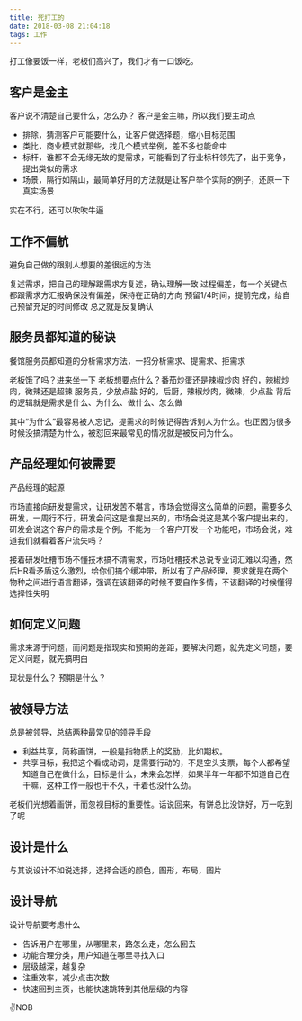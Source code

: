 ```yaml
---
title: 死打工的
date: 2018-03-08 21:04:18
tags: 工作
---
```


打工像要饭一样，老板们高兴了，我们才有一口饭吃。

## 客户是金主
客户说不清楚自己要什么，怎么办？
客户是金主嘛，所以我们要主动点
- 排除，猜测客户可能要什么，让客户做选择题，缩小目标范围
- 类比，商业模式就那些，找几个模式举例，差不多也能命中
- 标杆，谁都不会无缘无故的提需求，可能看到了行业标杆领先了，出于竞争，提出类似的需求
- 场景，隔行如隔山，最简单好用的方法就是让客户举个实际的例子，还原一下真实场景

实在不行，还可以吹吹牛逼

## 工作不偏航
避免自己做的跟别人想要的差很远的方法

复述需求，把自己的理解跟需求方复述，确认理解一致
过程偏差，每一个关键点都跟需求方汇报确保没有偏差，保持在正确的方向
预留1/4时间，提前完成，给自己预留充足的时间修改
总之就是反复确认

## 服务员都知道的秘诀
餐馆服务员都知道的分析需求方法，一招分析需求、提需求、拒需求

老板饿了吗？进来坐一下
老板想要点什么？番茄炒蛋还是辣椒炒肉
好的，辣椒炒肉，微辣还是超辣
服务员，少放点盐
好的，后厨，辣椒炒肉，微辣，少点盐
背后的逻辑就是需求是什么、为什么、做什么、怎么做

其中“为什么”最容易被人忘记，提需求的时候记得告诉别人为什么。也正因为很多时候没搞清楚为什么，被怼回来最常见的情况就是被反问为什么。

## 产品经理如何被需要
产品经理的起源

市场直接向研发提需求，让研发苦不堪言，市场会觉得这么简单的问题，需要多久研发，一周行不行，研发会问这是谁提出来的，市场会说这是某个客户提出来的，研发会说这个客户的需求是个例，不能为一个客户开发一个功能吧，市场会说，难道我们就看着客户流失吗？

接着研发吐槽市场不懂技术搞不清需求，市场吐槽技术总说专业词汇难以沟通，然后HR看矛盾这么激烈，给你们搞个缓冲带，所以有了产品经理，要求就是在两个物种之间进行语言翻译，强调在该翻译的时候不要自作多情，不该翻译的时候懂得选择性失明

## 如何定义问题

需求来源于问题，而问题是指现实和预期的差距，要解决问题，就先定义问题，要定义问题，就先搞明白

现状是什么？
预期是什么？

## 被领导方法

总是被领导，总结两种最常见的领导手段

- 利益共享，简称画饼，一般是指物质上的奖励，比如期权。
- 共享目标，我把这个看成动词，是需要行动的，不是空头支票，每个人都希望知道自己在做什么，目标是什么，未来会怎样，如果半年一年都不知道自己在干嘛，这种工作一般也干不久，干着也没什么劲。

老板们光想着画饼，而忽视目标的重要性。话说回来，有饼总比没饼好，万一吃到了呢
## 设计是什么
与其说设计不如说选择，选择合适的颜色，图形，布局，图片

## 设计导航
设计导航要考虑什么
- 告诉用户在哪里，从哪里来，路怎么走，怎么回去
- 功能合理分类，用户知道在哪里寻找入口
- 层级越深，越复杂
- 注重效率，减少点击次数
- 快速回到主页，也能快速跳转到其他层级的内容

✌️NOB